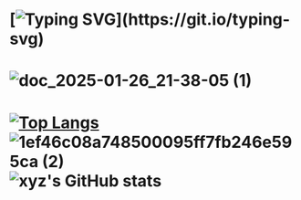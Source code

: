 [![Typing SVG](https://readme-typing-svg.demolab.com?font=Fira+Code&pause=1000&width=435&lines=Hello%2C+my+name+is+XYZ!)](https://git.io/typing-svg)
===============================================================================================================================================
![doc_2025-01-26_21-38-05 (1)](https://github.com/user-attachments/assets/08726eab-be8b-4650-9f1f-b3ee1b3a43cb)
=============================================================================================================================================
[![Top Langs](https://github-readme-stats.vercel.app/api/top-langs/?username=xyzfbi)](https://github.com/anuraghazra/github-readme-stats)
![1ef46c08a748500095ff7fb246e595ca (2)](https://github.com/user-attachments/assets/b504a090-081a-412b-a7e4-3795c0e148b2)
![xyz's GitHub stats](https://github-readme-stats.vercel.app/api?username=xyz&show_icons=true&theme=radical)
=======================================================================================================================================
